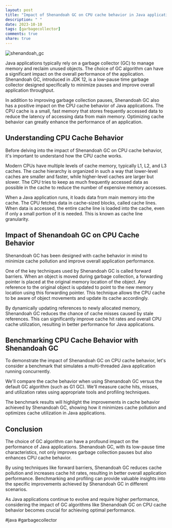 ```yaml
---
layout: post
title: "Impact of Shenandoah GC on CPU cache behavior in Java applications"
description: " "
date: 2023-10-10
tags: [garbagecollector]
comments: true
share: true
---
```


![shenandoah_gc](https://example.com/image.jpg)

Java applications typically rely on a garbage collector (GC) to manage memory and reclaim unused objects. The choice of GC algorithm can have a significant impact on the overall performance of the application. Shenandoah GC, introduced in JDK 12, is a low-pause time garbage collector designed specifically to minimize pauses and improve overall application throughput.

In addition to improving garbage collection pauses, Shenandoah GC also has a positive impact on the CPU cache behavior of Java applications. The CPU cache is a small, fast memory that stores frequently accessed data to reduce the latency of accessing data from main memory. Optimizing cache behavior can greatly enhance the performance of an application.

## Understanding CPU Cache Behavior

Before delving into the impact of Shenandoah GC on CPU cache behavior, it's important to understand how the CPU cache works.

Modern CPUs have multiple levels of cache memory, typically L1, L2, and L3 caches. The cache hierarchy is organized in such a way that lower-level caches are smaller and faster, while higher-level caches are larger but slower. The CPU tries to keep as much frequently accessed data as possible in the cache to reduce the number of expensive memory accesses.

When a Java application runs, it loads data from main memory into the cache. The CPU fetches data in cache-sized blocks, called cache lines. When data is accessed, the entire cache line is loaded into the cache, even if only a small portion of it is needed. This is known as cache line granularity.

## Impact of Shenandoah GC on CPU Cache Behavior

Shenandoah GC has been designed with cache behavior in mind to minimize cache pollution and improve overall application performance.

One of the key techniques used by Shenandoah GC is called forward barriers. When an object is moved during garbage collection, a forwarding pointer is placed at the original memory location of the object. Any reference to the original object is updated to point to the new memory location using this forwarding pointer. This technique allows the CPU cache to be aware of object movements and update its cache accordingly.

By dynamically updating references to newly allocated memory, Shenandoah GC reduces the chance of cache misses caused by stale references. This can significantly improve cache hit rates and overall CPU cache utilization, resulting in better performance for Java applications.

## Benchmarking CPU Cache Behavior with Shenandoah GC

To demonstrate the impact of Shenandoah GC on CPU cache behavior, let's consider a benchmark that simulates a multi-threaded Java application running concurrently.

We'll compare the cache behavior when using Shenandoah GC versus the default GC algorithm (such as G1 GC). We'll measure cache hits, misses, and utilization rates using appropriate tools and profiling techniques.

The benchmark results will highlight the improvements in cache behavior achieved by Shenandoah GC, showing how it minimizes cache pollution and optimizes cache utilization in Java applications.

## Conclusion

The choice of GC algorithm can have a profound impact on the performance of Java applications. Shenandoah GC, with its low-pause time characteristics, not only improves garbage collection pauses but also enhances CPU cache behavior.

By using techniques like forward barriers, Shenandoah GC reduces cache pollution and increases cache hit rates, resulting in better overall application performance. Benchmarking and profiling can provide valuable insights into the specific improvements achieved by Shenandoah GC in different scenarios.

As Java applications continue to evolve and require higher performance, considering the impact of GC algorithms like Shenandoah GC on CPU cache behavior becomes crucial for achieving optimal performance.

#java #garbagecollector